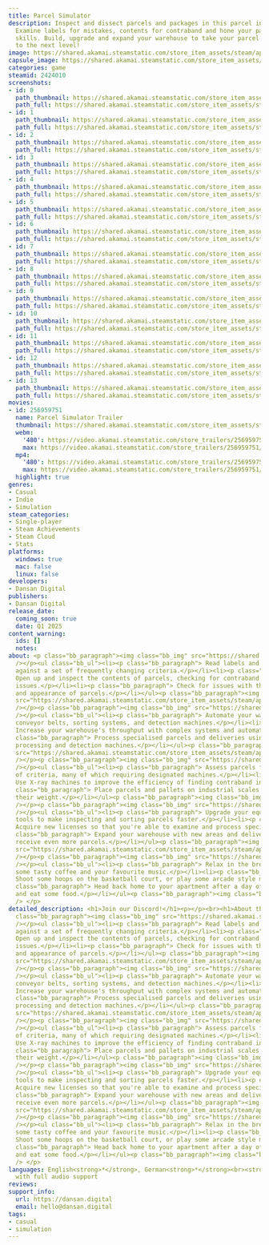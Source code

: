 ```yaml
---
title: Parcel Simulator
description: Inspect and dissect parcels and packages in this parcel inspection simulator!
  Examine labels for mistakes, contents for contraband and hone your parcel reviewing
  skills. Build, upgrade and expand your warehouse to take your parcel inspections
  to the next level!
image: https://shared.akamai.steamstatic.com/store_item_assets/steam/apps/2424010/header.jpg?t=1731863994
capsule_image: https://shared.akamai.steamstatic.com/store_item_assets/steam/apps/2424010/capsule_231x87.jpg?t=1731863994
categories: game
steamid: 2424010
screenshots:
- id: 0
  path_thumbnail: https://shared.akamai.steamstatic.com/store_item_assets/steam/apps/2424010/ss_022cb209943b4531673571c21247c22f3dd1d109.600x338.jpg?t=1731863994
  path_full: https://shared.akamai.steamstatic.com/store_item_assets/steam/apps/2424010/ss_022cb209943b4531673571c21247c22f3dd1d109.1920x1080.jpg?t=1731863994
- id: 1
  path_thumbnail: https://shared.akamai.steamstatic.com/store_item_assets/steam/apps/2424010/ss_ca4b7722d54de3c9ef600c5c5f2ec544914ca609.600x338.jpg?t=1731863994
  path_full: https://shared.akamai.steamstatic.com/store_item_assets/steam/apps/2424010/ss_ca4b7722d54de3c9ef600c5c5f2ec544914ca609.1920x1080.jpg?t=1731863994
- id: 2
  path_thumbnail: https://shared.akamai.steamstatic.com/store_item_assets/steam/apps/2424010/ss_276bb24a1e8dd37c16ac83b32b5df159cd0e7dac.600x338.jpg?t=1731863994
  path_full: https://shared.akamai.steamstatic.com/store_item_assets/steam/apps/2424010/ss_276bb24a1e8dd37c16ac83b32b5df159cd0e7dac.1920x1080.jpg?t=1731863994
- id: 3
  path_thumbnail: https://shared.akamai.steamstatic.com/store_item_assets/steam/apps/2424010/ss_abdccc3baedc9d15a6f64d1a363ee30838254bb9.600x338.jpg?t=1731863994
  path_full: https://shared.akamai.steamstatic.com/store_item_assets/steam/apps/2424010/ss_abdccc3baedc9d15a6f64d1a363ee30838254bb9.1920x1080.jpg?t=1731863994
- id: 4
  path_thumbnail: https://shared.akamai.steamstatic.com/store_item_assets/steam/apps/2424010/ss_cfa884128e0d9a1c80d5ea2feb2324b46fa3d21a.600x338.jpg?t=1731863994
  path_full: https://shared.akamai.steamstatic.com/store_item_assets/steam/apps/2424010/ss_cfa884128e0d9a1c80d5ea2feb2324b46fa3d21a.1920x1080.jpg?t=1731863994
- id: 5
  path_thumbnail: https://shared.akamai.steamstatic.com/store_item_assets/steam/apps/2424010/ss_0f5939900d51f1acdf6c02b885612cfc448650ac.600x338.jpg?t=1731863994
  path_full: https://shared.akamai.steamstatic.com/store_item_assets/steam/apps/2424010/ss_0f5939900d51f1acdf6c02b885612cfc448650ac.1920x1080.jpg?t=1731863994
- id: 6
  path_thumbnail: https://shared.akamai.steamstatic.com/store_item_assets/steam/apps/2424010/ss_eb2e17a9f3d0a5d5ec27d8d975ed8d863018e762.600x338.jpg?t=1731863994
  path_full: https://shared.akamai.steamstatic.com/store_item_assets/steam/apps/2424010/ss_eb2e17a9f3d0a5d5ec27d8d975ed8d863018e762.1920x1080.jpg?t=1731863994
- id: 7
  path_thumbnail: https://shared.akamai.steamstatic.com/store_item_assets/steam/apps/2424010/ss_84ff56a432d4bfc0f905d27c974445aba4e4a572.600x338.jpg?t=1731863994
  path_full: https://shared.akamai.steamstatic.com/store_item_assets/steam/apps/2424010/ss_84ff56a432d4bfc0f905d27c974445aba4e4a572.1920x1080.jpg?t=1731863994
- id: 8
  path_thumbnail: https://shared.akamai.steamstatic.com/store_item_assets/steam/apps/2424010/ss_6b39af9331b6d40442ea6a829a4be1d302fd5ebf.600x338.jpg?t=1731863994
  path_full: https://shared.akamai.steamstatic.com/store_item_assets/steam/apps/2424010/ss_6b39af9331b6d40442ea6a829a4be1d302fd5ebf.1920x1080.jpg?t=1731863994
- id: 9
  path_thumbnail: https://shared.akamai.steamstatic.com/store_item_assets/steam/apps/2424010/ss_80da916c27d127cf289cf1656a1ad95a9f7f1448.600x338.jpg?t=1731863994
  path_full: https://shared.akamai.steamstatic.com/store_item_assets/steam/apps/2424010/ss_80da916c27d127cf289cf1656a1ad95a9f7f1448.1920x1080.jpg?t=1731863994
- id: 10
  path_thumbnail: https://shared.akamai.steamstatic.com/store_item_assets/steam/apps/2424010/ss_e3a6e7e209de0dc1744cdeb4d7a2b9814b86f565.600x338.jpg?t=1731863994
  path_full: https://shared.akamai.steamstatic.com/store_item_assets/steam/apps/2424010/ss_e3a6e7e209de0dc1744cdeb4d7a2b9814b86f565.1920x1080.jpg?t=1731863994
- id: 11
  path_thumbnail: https://shared.akamai.steamstatic.com/store_item_assets/steam/apps/2424010/ss_99a95eb066522283425f28df8a9d2a9c2e712f97.600x338.jpg?t=1731863994
  path_full: https://shared.akamai.steamstatic.com/store_item_assets/steam/apps/2424010/ss_99a95eb066522283425f28df8a9d2a9c2e712f97.1920x1080.jpg?t=1731863994
- id: 12
  path_thumbnail: https://shared.akamai.steamstatic.com/store_item_assets/steam/apps/2424010/ss_da56e8ad626ef9ab616d483b38de07f297efaede.600x338.jpg?t=1731863994
  path_full: https://shared.akamai.steamstatic.com/store_item_assets/steam/apps/2424010/ss_da56e8ad626ef9ab616d483b38de07f297efaede.1920x1080.jpg?t=1731863994
- id: 13
  path_thumbnail: https://shared.akamai.steamstatic.com/store_item_assets/steam/apps/2424010/ss_cd6f2c79a12dfcabbc5d3cf3d396766ab063fea5.600x338.jpg?t=1731863994
  path_full: https://shared.akamai.steamstatic.com/store_item_assets/steam/apps/2424010/ss_cd6f2c79a12dfcabbc5d3cf3d396766ab063fea5.1920x1080.jpg?t=1731863994
movies:
- id: 256959751
  name: Parcel Simulator Trailer
  thumbnail: https://shared.akamai.steamstatic.com/store_item_assets/steam/apps/256959751/movie.293x165.jpg?t=1690297822
  webm:
    '480': https://video.akamai.steamstatic.com/store_trailers/256959751/movie480_vp9.webm?t=1690297822
    max: https://video.akamai.steamstatic.com/store_trailers/256959751/movie_max_vp9.webm?t=1690297822
  mp4:
    '480': https://video.akamai.steamstatic.com/store_trailers/256959751/movie480.mp4?t=1690297822
    max: https://video.akamai.steamstatic.com/store_trailers/256959751/movie_max.mp4?t=1690297822
  highlight: true
genres:
- Casual
- Indie
- Simulation
steam_categories:
- Single-player
- Steam Achievements
- Steam Cloud
- Stats
platforms:
  windows: true
  mac: false
  linux: false
developers:
- Dansan Digital
publishers:
- Dansan Digital
release_date:
  coming_soon: true
  date: Q1 2025
content_warning:
  ids: []
  notes:
about: <p class="bb_paragraph"><img class="bb_img" src="https://shared.akamai.steamstatic.com/store_item_assets/steam/apps/2424010/extras/parcel-sim-banner-header-clean-slanted-inspect.png?t=1731863994"
  /></p><ul class="bb_ul"><li><p class="bb_paragraph"> Read labels and check for discrepancies
  against a set of frequently changing criteria.</p></li><li><p class="bb_paragraph">
  Open up and inspect the contents of parcels, checking for contraband and labelling
  issues.</p></li><li><p class="bb_paragraph"> Check for issues with the weight, size
  and appearance of parcels.</p></li></ul><p class="bb_paragraph"><img class="bb_img"
  src="https://shared.akamai.steamstatic.com/store_item_assets/steam/apps/2424010/extras/parcel-sim-gameplay-banner-contents-inspection-3.gif?t=1731863994"
  /></p><p class="bb_paragraph"><img class="bb_img" src="https://shared.akamai.steamstatic.com/store_item_assets/steam/apps/2424010/extras/parcel-sim-banner-header-clean-slanted-automate.png?t=1731863994"
  /></p><ul class="bb_ul"><li><p class="bb_paragraph"> Automate your warehouse with
  conveyor belts, sorting systems, and detection machines.</p></li><li><p class="bb_paragraph">
  Increase your warehouse's throughput with complex systems and automations.</p></li><li><p
  class="bb_paragraph"> Process specialised parcels and deliveries using advanced
  processing and detection machines.</p></li></ul><p class="bb_paragraph"><img class="bb_img"
  src="https://shared.akamai.steamstatic.com/store_item_assets/steam/apps/2424010/extras/parcel-sim-banner-large-automate-600x338.gif?t=1731863994"
  /></p><p class="bb_paragraph"><img class="bb_img" src="https://shared.akamai.steamstatic.com/store_item_assets/steam/apps/2424010/extras/parcel-sim-banner-header-clean-slanted-assess.png?t=1731863994"
  /></p><ul class="bb_ul"><li><p class="bb_paragraph"> Assess parcels for a variety
  of criteria, many of which requiring designated machines.</p></li><li><p class="bb_paragraph">
  Use X-ray machines to improve the efficiency of finding contraband in parcels.</p></li><li><p
  class="bb_paragraph"> Place parcels and pallets on industrial scales to evaluate
  their weight.</p></li></ul><p class="bb_paragraph"><img class="bb_img" src="https://shared.akamai.steamstatic.com/store_item_assets/steam/apps/2424010/extras/parcel-sim-gameplay-banner-xray-scales.gif?t=1731863994"
  /></p><p class="bb_paragraph"><img class="bb_img" src="https://shared.akamai.steamstatic.com/store_item_assets/steam/apps/2424010/extras/parcel-sim-banner-header-clean-slanted-upgrade.png?t=1731863994"
  /></p><ul class="bb_ul"><li><p class="bb_paragraph"> Upgrade your equipment and
  tools to make inspecting and sorting parcels faster.</p></li><li><p class="bb_paragraph">
  Acquire new licenses so that you're able to examine and process specialist parcels.</p></li><li><p
  class="bb_paragraph"> Expand your warehouse with new areas and delivery bays to
  receive even more parcels.</p></li></ul><p class="bb_paragraph"><img class="bb_img"
  src="https://shared.akamai.steamstatic.com/store_item_assets/steam/apps/2424010/extras/parcel-sim-gameplay-banner-forklift.gif?t=1731863994"
  /></p><p class="bb_paragraph"><img class="bb_img" src="https://shared.akamai.steamstatic.com/store_item_assets/steam/apps/2424010/extras/parcel-sim-banner-header-clean-slanted-relax.png?t=1731863994"
  /></p><ul class="bb_ul"><li><p class="bb_paragraph"> Relax in the breakroom with
  some tasty coffee and your favourite music.</p></li><li><p class="bb_paragraph">
  Shoot some hoops on the basketball court, or play some arcade style minigames.</p></li><li><p
  class="bb_paragraph"> Head back home to your apartment after a day of work to relax
  and eat some food.</p></li></ul><p class="bb_paragraph"><img class="bb_img" src="https://shared.akamai.steamstatic.com/store_item_assets/steam/apps/2424010/extras/parcel-sim-gameplay-banner-breakroom-basketball.gif?t=1731863994"
  /> </p>
detailed_description: <h1>Join our Discord!</h1><p></p><br><h1>About the Game</h1><p
  class="bb_paragraph"><img class="bb_img" src="https://shared.akamai.steamstatic.com/store_item_assets/steam/apps/2424010/extras/parcel-sim-banner-header-clean-slanted-inspect.png?t=1731863994"
  /></p><ul class="bb_ul"><li><p class="bb_paragraph"> Read labels and check for discrepancies
  against a set of frequently changing criteria.</p></li><li><p class="bb_paragraph">
  Open up and inspect the contents of parcels, checking for contraband and labelling
  issues.</p></li><li><p class="bb_paragraph"> Check for issues with the weight, size
  and appearance of parcels.</p></li></ul><p class="bb_paragraph"><img class="bb_img"
  src="https://shared.akamai.steamstatic.com/store_item_assets/steam/apps/2424010/extras/parcel-sim-gameplay-banner-contents-inspection-3.gif?t=1731863994"
  /></p><p class="bb_paragraph"><img class="bb_img" src="https://shared.akamai.steamstatic.com/store_item_assets/steam/apps/2424010/extras/parcel-sim-banner-header-clean-slanted-automate.png?t=1731863994"
  /></p><ul class="bb_ul"><li><p class="bb_paragraph"> Automate your warehouse with
  conveyor belts, sorting systems, and detection machines.</p></li><li><p class="bb_paragraph">
  Increase your warehouse's throughput with complex systems and automations.</p></li><li><p
  class="bb_paragraph"> Process specialised parcels and deliveries using advanced
  processing and detection machines.</p></li></ul><p class="bb_paragraph"><img class="bb_img"
  src="https://shared.akamai.steamstatic.com/store_item_assets/steam/apps/2424010/extras/parcel-sim-banner-large-automate-600x338.gif?t=1731863994"
  /></p><p class="bb_paragraph"><img class="bb_img" src="https://shared.akamai.steamstatic.com/store_item_assets/steam/apps/2424010/extras/parcel-sim-banner-header-clean-slanted-assess.png?t=1731863994"
  /></p><ul class="bb_ul"><li><p class="bb_paragraph"> Assess parcels for a variety
  of criteria, many of which requiring designated machines.</p></li><li><p class="bb_paragraph">
  Use X-ray machines to improve the efficiency of finding contraband in parcels.</p></li><li><p
  class="bb_paragraph"> Place parcels and pallets on industrial scales to evaluate
  their weight.</p></li></ul><p class="bb_paragraph"><img class="bb_img" src="https://shared.akamai.steamstatic.com/store_item_assets/steam/apps/2424010/extras/parcel-sim-gameplay-banner-xray-scales.gif?t=1731863994"
  /></p><p class="bb_paragraph"><img class="bb_img" src="https://shared.akamai.steamstatic.com/store_item_assets/steam/apps/2424010/extras/parcel-sim-banner-header-clean-slanted-upgrade.png?t=1731863994"
  /></p><ul class="bb_ul"><li><p class="bb_paragraph"> Upgrade your equipment and
  tools to make inspecting and sorting parcels faster.</p></li><li><p class="bb_paragraph">
  Acquire new licenses so that you're able to examine and process specialist parcels.</p></li><li><p
  class="bb_paragraph"> Expand your warehouse with new areas and delivery bays to
  receive even more parcels.</p></li></ul><p class="bb_paragraph"><img class="bb_img"
  src="https://shared.akamai.steamstatic.com/store_item_assets/steam/apps/2424010/extras/parcel-sim-gameplay-banner-forklift.gif?t=1731863994"
  /></p><p class="bb_paragraph"><img class="bb_img" src="https://shared.akamai.steamstatic.com/store_item_assets/steam/apps/2424010/extras/parcel-sim-banner-header-clean-slanted-relax.png?t=1731863994"
  /></p><ul class="bb_ul"><li><p class="bb_paragraph"> Relax in the breakroom with
  some tasty coffee and your favourite music.</p></li><li><p class="bb_paragraph">
  Shoot some hoops on the basketball court, or play some arcade style minigames.</p></li><li><p
  class="bb_paragraph"> Head back home to your apartment after a day of work to relax
  and eat some food.</p></li></ul><p class="bb_paragraph"><img class="bb_img" src="https://shared.akamai.steamstatic.com/store_item_assets/steam/apps/2424010/extras/parcel-sim-gameplay-banner-breakroom-basketball.gif?t=1731863994"
  /> </p>
languages: English<strong>*</strong>, German<strong>*</strong><br><strong>*</strong>languages
  with full audio support
reviews:
support_info:
  url: https://dansan.digital
  email: hello@dansan.digital
tags:
- casual
- simulation
---
```


